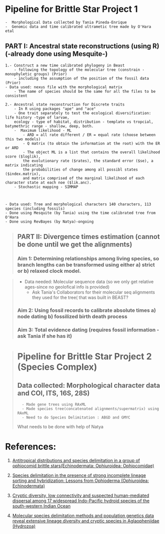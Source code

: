 # Pipeline for Brittle Star Project 1
	-  Morphological Data collected by Tania Pineda-Enrique
	-  Genomic data and time calibrated ultrametic tree made by O'Hara etal
	
	
## PART I: Ancestral state reconstructions (using R) (-already done using Mesquite-) 
	1.- Construct a new time calibrated phylogeny in Beast 
		- following the topology of the molecular tree (constrain - monophyletic groups) (Prior)
		- including the assumption of the position of the fossil data (Prior)
	- Data used: nexus file with the morphological matrix
		- The name of species should be the same for all the files to be consistent 
		
	2.- Ancestral state reconstruction for Discrete traits 
		- In R using packages "ape" and "ace" 
		- One trait separately to test the ecological diversification: life history -type of larvae, 
		ecology - type of habitat, distribution - template vs tropcial, batymethric range - shallow, deep, both. 
		-  Maximum likelihood - ML 
			- ARD = all rate different / ER = equal rate (choose between this two models) 
			- Q matrix (to obtain the information at the root) with the ER or ARD 
			- The object ML is a list that contains the overall likelihood score ($loglik), 
			the evolutionary rate ($rates), the standard error ($se), a matrix indicating 
			the probabilities of change among all possibl states ($index.matrix),
			and matrix comprised of the marginal likelihood of each character state at each noe ($lik.anc). 
		- Stochastic mapping - SIMMAP  
		


	- Data used: Tree and morphological characters 140 characters, 113 species (including fossils)
	- Done using Mesquite (by Tania) using the time calibrated tree from O'Hara
	- Done using RevBayes (by Natya)-ongoing 



	

> ## PART II:  Divergence times estimation (cannot be done until we get the alignments)
> ### Aim 1: Determining relationships among living species, so branch lengths can be transformed using either a) strict or b) relaxed clock model.
	 
>	 - Data needed: Molecular sequence data (so we only get relative ages-since no geolofical info is provided)
>         - Ask Tania's Collaborators for their molecular seq alignments they used for the tree( that was built in BEAST?
> ### Aim 2: Using fossil records to calibrate absolute times a) node dating b) fossilized birth death process
> ### Aim 3: Total evidence dating (requires fossil information -ask Tania if she has it)


> # Pipeline for Brittle Star Project 2 (Species Complex)
> ## Data collected: Morphological character data and COI, ITS, 16S, 28S)
>       - Made gene trees using RAxML
>       - Made species tree(concatenated alignments/supermatrix) using RAxML
>       - Need to do Species Delimitation : ABGD and GMYC 
> What needs to be done with help of Natya 
# References:
1. [Antitropical distributions and species delimitation in a group of ophiocomid brittle stars(Echinodermata: Ophiuroidea: Ophiocomidae)](https://www.sciencedirect.com/science/article/pii/S1055790314001857)

2. [Species delimitation in the presence of strong incomplete lineage sorting and hybridization: Lessons from Ophioderma (Ophiuroidea: Echinodermata)](https://www.sciencedirect.com/science/article/pii/S1055790318302811?via%3Dihub)

3. [Cryptic diversity, low connectivity and suspected human-mediated dispersal among 17 widespread Indo-Pacific hydroid species of the south-western Indian Ocean](https://onlinelibrary.wiley.com/doi/pdf/10.1111/jbi.13388)

4. [Molecular species delimitation methods and population genetics data reveal extensive lineage diversity and cryptic species in Aglaopheniidae (Hydrozoa)](https://www.sciencedirect.com/science/article/pii/S1055790316302068#f0030)

